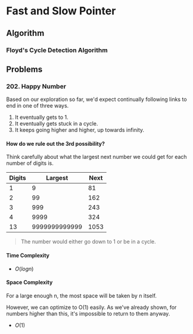 # Fast and Slow Pointer

## Algorithm

### Floyd's Cycle Detection Algorithm



## Problems

### 202. Happy Number

Based on our exploration so far, we'd expect continually following links to end in one of three ways.

1. It eventually gets to 1.
2. It eventually gets stuck in a cycle.
3. It keeps going higher and higher, up towards infinity.

#### How do we rule out the 3rd possibility?

Think carefully about what the largest next number we could get for each number of digits is.

| Digits | Largest       | Next  |
|--------|---------------|-------|
| 1      | 9             | 81    |
| 2      | 99            | 162   |
| 3      | 999           | 243   |
| 4      | 9999          | 324   |
| 13     | 9999999999999 | 1053  |

> The number would either go down to 1 or be in a cycle.

#### Time Complexity

- $O(logn)$

#### Space Complexity

For a large enough n, the most space will be taken by n itself.

However, we can optimize to O(1) easily. As we've already shown, for numbers higher than this, it's impossible to return to them anyway.

- $O(1)$